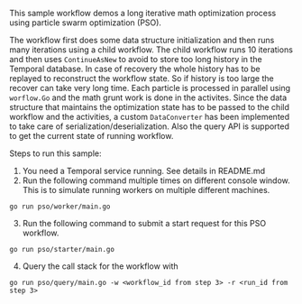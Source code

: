 This sample workflow demos a long iterative math optimization process using particle swarm optimization (PSO). 

The workflow first does some data structure initialization and then runs many iterations using a child workflow. The child workflow runs 10 iterations and then uses `ContinueAsNew` to avoid to store too long history in the Temporal database. In case of recovery the whole history has to be replayed to reconstruct the workflow state. So if history is too large the recover can take very long time.
Each particle is processed in parallel using `worflow.Go` and the math grunt work is done in the activites.
Since the data structure that maintains the optimization state has to be passed to the child workflow and the activities, a custom `DataConverter` has been implemented to take care of serialization/deserialization.
Also the query API is supported to get the current state of running workflow.

Steps to run this sample: 
1) You need a Temporal service running. See details in README.md
2) Run the following command multiple times on different console window. This is to simulate running workers on multiple different machines.
```
go run pso/worker/main.go
```
3) Run the following command to submit a start request for this PSO workflow.
```
go run pso/starter/main.go
```
4) Query the call stack for the workflow with
```
go run pso/query/main.go -w <workflow_id from step 3> -r <run_id from step 3>
```
